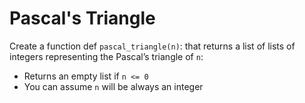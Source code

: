 # Pascal's Triangle

Create a function def `pascal_triangle(n)`: that returns a list of lists of integers representing the Pascal’s triangle of `n`:
- Returns an empty list if `n <= 0`
- You can assume `n` will be always an integer

